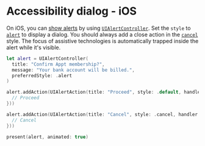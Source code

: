 # Accessibility dialog - iOS

On iOS, you can [show alerts](https://developer.apple.com/design/human-interface-guidelines/ios/views/alerts/) by using [`UIAlertController`](https://developer.apple.com/documentation/uikit/uialertcontroller). Set the `style` to [`alert`](https://developer.apple.com/documentation/uikit/uialertcontroller/style/alert) to display a  dialog. You should always add a close action in the [`cancel`](https://developer.apple.com/documentation/uikit/uialertaction/style/cancel) style. The focus of assistive technologies is automatically trapped inside the alert while it's visible.

```swift
let alert = UIAlertController(
  title: "Confirm Appt membership?", 
  message: "Your bank account will be billed.", 
  preferredStyle: .alert
)

alert.addAction(UIAlertAction(title: "Proceed", style: .default, handler: { action in
  // Proceed
}))

alert.addAction(UIAlertAction(title: "Cancel", style: .cancel, handler: { action in
  // Cancel
}))

present(alert, animated: true)
```
